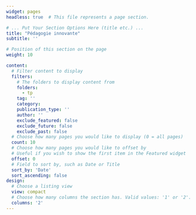 ```yaml
---
widget: pages
headless: true  # This file represents a page section.

# ... Put Your Section Options Here (title etc.) ...
title: "Pédagogie innovante"
subtitle: ''

# Position of this section on the page
weight: 10

content:
  # Filter content to display
  filters:
    # The folders to display content from
    folders:
      - tp
    tag: ''
    category:
    publication_type: ''
    author: ''
    exclude_featured: false
    exclude_future: false
    exclude_past: false
  # Choose how many pages you would like to display (0 = all pages)
  count: 10
  # Choose how many pages you would like to offset by
  # Useful if you wish to show the first item in the Featured widget
  offset: 0
  # Field to sort by, such as Date or Title
  sort_by: 'Date'
  sort_ascending: false
design:
  # Choose a listing view
  view: compact
  # Choose how many columns the section has. Valid values: '1' or '2'.
  columns: '2'
---
```

